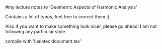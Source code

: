 #my lecture notes to 'Geometric Aspects of Harmonic Analysis'

Contains a lot of typos, feel free to correct them ;)

Also if you want to make something look nicer, please go ahead! I am not following any particular style.

compile with 'lualatex document.tex'
